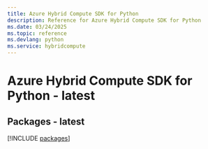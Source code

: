 ```yaml
---
title: Azure Hybrid Compute SDK for Python
description: Reference for Azure Hybrid Compute SDK for Python
ms.date: 03/24/2025
ms.topic: reference
ms.devlang: python
ms.service: hybridcompute
---
```

# Azure Hybrid Compute SDK for Python - latest
## Packages - latest
[!INCLUDE [packages](hybrid-compute-index.md)]